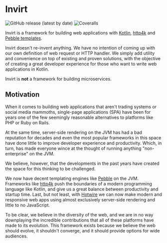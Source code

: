 # Invirt

![GitHub release (latest by date)](https://img.shields.io/github/v/release/resoluteworks/invirt)
![Coveralls](https://img.shields.io/coverallsCoverage/github/resoluteworks/invirt)

Invirt is a framework for building web applications with [Kotlin](https://kotlinlang.org/), [http4k](https://www.http4k.org/)
and [Pebble templates](https://pebbletemplates.io/).

Invirt doesn't re-invent anything. We have no intention of coming up with
our own definition of web request or HTTP handler. We simply add utility and convenience
on top of existing and proven solutions, with the objective of creating a great
developer experience for those who want to write web applications in Kotlin.

Invirt is **not** a framework for building microservices.

## Motivation
When it comes to building web applications that aren't trading systems or social media mammoths,
single-page applications (SPA) have been for years one of the few seemingly reasonable alternatives
to platforms like PHP or Ruby on Rails.

At the same time, server-side rendering on the JVM has had a bad reputation for decades and even the most
popular frameworks in this space have done little to improve developer experience and productivity. Which, in turn, has made everyone
wince at the thought of running anything "non-enterprise" on the JVM.

We believe, however, that the developments in the past years have created the space for
this thinking to be challenged.

We now have decent templating engines like [Pebble](https://pebbletemplates.io/) on the JVM. Frameworks like [http4k](https://www.http4k.org/) push the
boundaries of a modern programming language like Kotlin, and give us a great balance
between productivity and startup time. Last, but not least, with [Hotwire](https://hotwired.dev/)
we can now make modern and responsive web apps using almost exclusively
server-side rendering and little to no JavaScript.

To be clear, we believe in the diversity of the web, and we are in no way downplaying the incredible
contributions that all of these platforms have made to its evolution.
This framework exists because we believe the web should evolve, it shouldn't converge, and it should
provide options for wide audiences.
